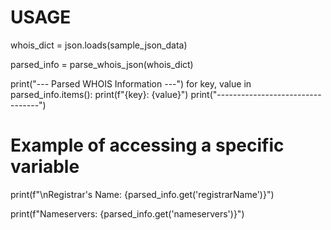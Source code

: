 USAGE
=====
whois_dict = json.loads(sample_json_data)

parsed_info = parse_whois_json(whois_dict)


print("--- Parsed WHOIS Information ---")
for key, value in parsed_info.items():
    print(f"{key}: {value}")
print("---------------------------------")

# Example of accessing a specific variable

print(f"\nRegistrar's Name: {parsed_info.get('registrarName')}")

print(f"Nameservers: {parsed_info.get('nameservers')}")


